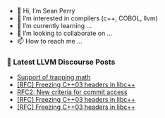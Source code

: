 - 👋 Hi, I’m Sean Perry
- 👀 I’m interested in compilers (c++, COBOL, llvm)
- 🌱 I’m currently learning ...
- 💞️ I’m looking to collaborate on ...
- 📫 How to reach me ...

<!---
s66perry/s66perry is a ✨ special ✨ repository because its `README.md` (this file) appears on your GitHub profile.
You can click the Preview link to take a look at your changes.
--->
### 📕 Latest LLVM Discourse Posts

<!-- DISCOURSE-LLVM:START -->
- [Support of trapping math](https://discourse.llvm.org/t/support-of-trapping-math/77233?page=2#post_23)
- [[RFC] Freezing C++03 headers in libc++](https://discourse.llvm.org/t/rfc-freezing-c-03-headers-in-libc/77319?page=2#post_31)
- [RFC2: New criteria for commit access](https://discourse.llvm.org/t/rfc2-new-criteria-for-commit-access/77110#post_10)
- [[RFC] Freezing C++03 headers in libc++](https://discourse.llvm.org/t/rfc-freezing-c-03-headers-in-libc/77319?page=2#post_30)
- [[RFC] Freezing C++03 headers in libc++](https://discourse.llvm.org/t/rfc-freezing-c-03-headers-in-libc/77319?page=2#post_29)
<!-- DISCOURSE-LLVM:END -->
